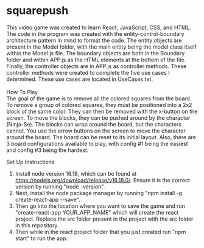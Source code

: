 # squarepush
This video game was created to learn React, JavaScript, CSS, and HTML. The code in the program was created with the entity-control-boundary architecture pattern in mind to format the code. The entity objects are present in the Model folder, with the main entity being the model class itself within the Model.js file. The boundary objects are both in the Boundary folder and within APP.js as the HTML elements at the bottom of the file. Finally, the controller objects are in APP.js as controller methods. These controller methods were created to complete the five use cases I determined. These use cases are located in UseCases.txt.  
<br> 
How To Play <br> 
The goal of the game is to remove all the colored squares from the board. To remove a group of colored squares, they must be positioned into a 2x2 block of the same color. They can then be removed with the x-button on the screen. To move the blocks, they can be pushed around by the character (Ninja-Se). The blocks can wrap around the board, but the characters cannot. You use the arrow buttons on the screen to move the character around the board. The board can be reset to its initial layout. Also, there are 3 board configurations available to play, with config #1 being the easiest and config #3 being the hardest.

Set Up Instructions <br>  
1) Install node version 16.18, which can be found at https://nodejs.org/download/release/v16.18.0/. Ensure it is the correct version by running "node -version". <br> 
2) Next, install the node package manager by running "npm install -g create-react-app --save". <br> 
3) Then go into the location where you want to save the game and run "create-react-app YOUR_APP_NAME" which will create the react project. Replace the src folder present in the project with the src folder in this repository. <br> 
4) Then while in the react project folder that you just created run "npm start" to run the app. <br> 
